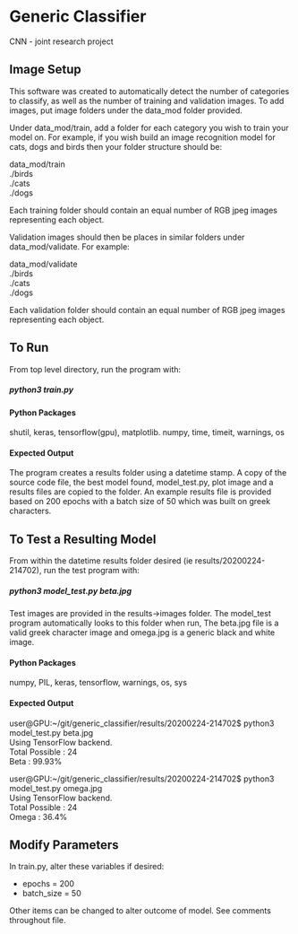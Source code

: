 # Generic Classifier #
CNN - joint research project

## Image Setup ##
This software was created to automatically detect the number of categories to classify, as well as the number of training and validation images. To add images, put image folders under the data_mod folder provided.

Under data_mod/train, add a folder for each category you wish to train your model on. For example, if you wish build an image recognition model for cats, dogs and birds then your folder structure should be:

data_mod/train  
					./birds  
					./cats  
					./dogs  
					
Each training folder should contain an equal number of RGB jpeg images representing each object. 

Validation images should then be places in similar folders under data_mod/validate. For example:

data_mod/validate  
					./birds  
					./cats  
					./dogs  

Each validation folder should contain an equal number of RGB jpeg images representing each object. 

## To Run ##
From top level directory, run the program with:

##### python3 train.py #####

#### Python Packages ####
shutil, keras, tensorflow(gpu), matplotlib. numpy, time, timeit, warnings, os

#### Expected Output ####
The program creates a results folder using a datetime stamp. A copy of the source code file, the best model found, model_test.py, plot image and a results files are copied to the folder. An example results file is provided based on 200 epochs with a batch size of 50 which was built on greek characters.

## To Test a Resulting Model ##
From within the datetime results folder desired (ie results/20200224-214702), run the test program with:

##### python3 model_test.py beta.jpg #####

Test images are provided in the results->images folder. The model_test program automatically looks to this folder when run, The beta.jpg file is a valid greek character image and omega.jpg is a generic black and white image.

#### Python Packages ####
numpy, PIL, keras, tensorflow, warnings, os, sys

#### Expected Output ####

user@GPU:~/git/generic_classifier/results/20200224-214702$ python3 model_test.py beta.jpg  
Using TensorFlow backend.  
Total Possible : 24  
Beta : 99.93%  
  
user@GPU:~/git/generic_classifier/results/20200224-214702$ python3 model_test.py omega.jpg  
Using TensorFlow backend.  
Total Possible : 24  
Omega : 36.4%  

## Modify Parameters ##
In train.py, alter these variables if desired:  
* epochs = 200  
* batch_size = 50  

Other items can be changed to alter outcome of model. See comments throughout file.  

